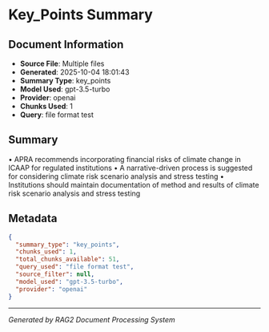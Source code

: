 # Key_Points Summary

## Document Information
- **Source File**: Multiple files
- **Generated**: 2025-10-04 18:01:43
- **Summary Type**: key_points
- **Model Used**: gpt-3.5-turbo
- **Provider**: openai
- **Chunks Used**: 1
- **Query**: file format test

## Summary

• APRA recommends incorporating financial risks of climate change in ICAAP for regulated institutions
• A narrative-driven process is suggested for considering climate risk scenario analysis and stress testing
• Institutions should maintain documentation of method and results of climate risk scenario analysis and stress testing

## Metadata

```json
{
  "summary_type": "key_points",
  "chunks_used": 1,
  "total_chunks_available": 51,
  "query_used": "file format test",
  "source_filter": null,
  "model_used": "gpt-3.5-turbo",
  "provider": "openai"
}
```

---
*Generated by RAG2 Document Processing System*

